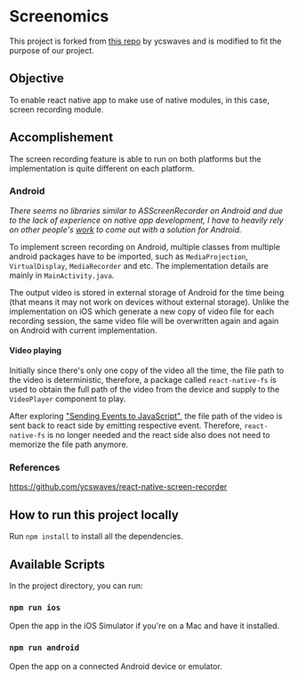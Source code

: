 # Screenomics
This project is forked from [this repo](https://github.com/ycswaves/react-native-screen-recorder) by ycswaves and is modified to fit the purpose of our project.

## Objective
To enable react native app to make use of native modules, in this case, screen recording module.

## Accomplishement
The screen recording feature is able to run on both platforms but the implementation is quite different on each platform.

### Android
_There seems no libraries similar to ASScreenRecorder on Android and due to the lack of experience on native app development, I have to heavily rely on other people's [work](#References) to come out with a solution for Android._

To implement screen recording on Android, multiple classes from multiple android packages have to be imported, such as `MediaProjection`, `VirtualDisplay`, `MediaRecorder` and etc. The implementation details are mainly in `MainActivity.java`.

The output video is stored in external storage of Android for the time being (that means it may not work on devices without external storage). Unlike the implementation on iOS which generate a new copy of video file for each recording session, the same video file will be overwritten again and again on Android with current implementation.


#### Video playing
Initially since there's only one copy of the video all the time, the file path to the video is deterministic, therefore, a package called `react-native-fs` is used to obtain the full path of the video from the device and supply to the `VideoPlayer` component to play.

After exploring ["Sending Events to JavaScript"](https://facebook.github.io/react-native/docs/native-modules-ios.html#sending-events-to-javascript), the file path of the video is sent back to react side by emitting respective event. Therefore, `react-native-fs` is no longer needed and the react side also does not need to memorize the file path anymore.


### References
https://github.com/ycswaves/react-native-screen-recorder


## How to run this project locally
Run `npm install` to install all the dependencies.


## Available Scripts
In the project directory, you can run:

### `npm run ios`
Open the app in the iOS Simulator if you're on a Mac and have it installed.

### `npm run android`
Open the app on a connected Android device or emulator.
